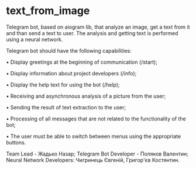 # text_from_image

Telegram bot, based on aiogram lib, that analyze an image, get a text from it and than send a text to user. 
The analysis and getting text is performed using a neural network.


Telegram bot should have the following capabilities:

• Display greetings at the beginning of communication (/start);

• Display information about project developers (/info);

• Display the help text for using the bot (/help);

• Receiving and asynchronous analysis of a picture from the user;

• Sending the result of text extraction to the user;

• Processing of all messages that are not related to the functionality of the bot;

• The user must be able to switch between menus using the appropriate buttons.


Team Lead - Жадько Назар;
Telegram Bot Developer - Поляков Валентин;
Neural Network Developers: Чигринець Євгеній, Григор'єв Костянтин.

